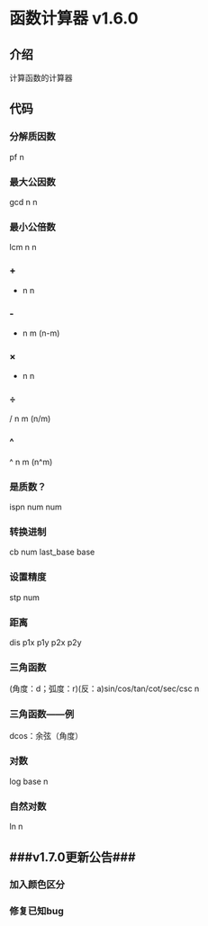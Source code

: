 # 函数计算器 v1.6.0
## 介绍
  计算函数的计算器
## 代码
### 分解质因数
pf n
### 最大公因数
gcd n n
### 最小公倍数
lcm n n
### +
+ n n
### -
- n m (n-m)
### ×
* n n
### ÷
/ n m (n/m)
### ^
^ n m (n^m)
### 是质数？
ispn num num
### 转换进制
cb num last_base base
### 设置精度
stp num
### 距离
dis p1x p1y p2x p2y
### 三角函数
(角度：d；弧度：r)(反：a)sin/cos/tan/cot/sec/csc n
### 三角函数——例
dcos：余弦（角度）
### 对数
log base n
### 自然对数
ln n
## ###v1.7.0更新公告###
### 加入颜色区分
### 修复已知bug

